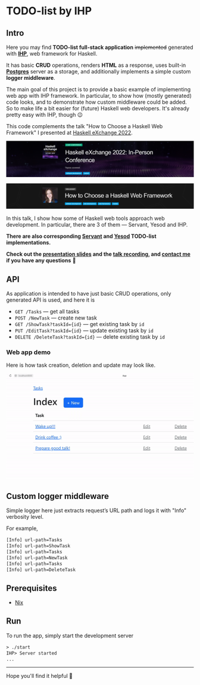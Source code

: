 # TODO-list by IHP

## Intro

Here you may find **TODO-list full-stack application** ~~implemented~~ generated with [**IHP**](https://ihp.digitallyinduced.com/), web framework for Haskell.

It has basic **CRUD** operations, renders **HTML** as a response, uses built-in [**Postgres**](https://ihp.digitallyinduced.com/Guide/database.html) server as a storage, and additionally implements a simple custom **logger middleware**.

The main goal of this project is to provide a basic example of implementing web app with IHP framework. In particular, to show how (mostly generated) code looks, and to demonstrate how custom middleware could be added.
So to make life a bit easier for (future) Haskell web developers. It's already pretty easy with IHP, though :wink:

This code complements the talk "How to Choose a Haskell Web Framework" I presented at [Haskell eXchange 2022](https://skillsmatter.com/skillscasts/18103-how-to-choose-a-haskell-web-framework).

[<img src="./assets/pictures/haskell-exchange-wide-banner.png" width="710"/>](image.png)

[<img src="./assets/pictures/haskell-exchange-talk-banner.png" width="710"/>](image.png)

In this talk, I show how some of Haskell web tools approach web development. In particular, there are 3 of them — Servant, Yesod and IHP.

**There are also corresponding [Servant](https://github.com/alyoanton9/todo-list-servant) and [Yesod](https://github.com/alyoanton9/todo-list-yesod) TODO-list implementations.**

**Check out the [presentation slides](https://drive.google.com/file/d/17K6s0V3C2qL_dy82EzGH29vmmRqBjcUj/view?usp=sharing) and the [talk recording](https://drive.google.com/file/d/1phbv3ghdMDjGTvOCU5Xw3St2Zzv2ZBNt/view?usp=sharing), and [contact me](https://www.linkedin.com/in/alyoanton/) if you have any questions** 🙂 

## API

As application is intended to have just basic CRUD operations, only generated API is used, and here it is

- `GET /Tasks` — get all tasks
- `POST /NewTask` — create new task
- `GET /ShowTask?taskId={id}` — get existing task by `id`
- `PUT /EditTask?taskId={id}` — update existing task by `id`
- `DELETE /DeleteTask?taskId={id}` — delete existing task by `id`

### Web app demo

Here is how task creation, deletion and update may look like.

[<img src="./assets/pictures/site-demo.gif" width="710"/>](image.png)

## Custom logger middleware

Simple logger here just extracts request’s URL path and logs it with "Info" verbosity level.

For example,

```shell
[Info] url-path=Tasks
[Info] url-path=ShowTask
[Info] url-path=Tasks
[Info] url-path=NewTask
[Info] url-path=Tasks
[Info] url-path=DeleteTask
```

## Prerequisites

- [Nix](https://nixos.org/)

## Run

To run the app, simply start the development server
```shell
> ./start
IHP> Server started
...
```

---
Hope you'll find it helpful :blue_heart:
